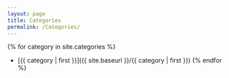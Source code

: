 ```yaml
---
layout: page
title: Categories
permalink: /Categories/
---
```

{% for category in site.categories %}
  * [{{ category | first }}]({{ site.baseurl }}/{{ category | first }})
{% endfor %}
